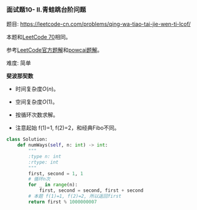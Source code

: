 ### 面试题10- II.青蛙跳台阶问题

题目:
<https://leetcode-cn.com/problems/qing-wa-tiao-tai-jie-wen-ti-lcof/>

本题和[LeetCode 70](https://leetcode.com/problems/climbing-stairs/)相同。

参考[LeetCode官方题解](https://leetcode-cn.com/problems/climbing-stairs/solution/pa-lou-ti-by-leetcode/)和[powcai题解](https://leetcode-cn.com/problems/qing-wa-tiao-tai-jie-wen-ti-lcof/solution/mian-shi-ti-10-ii-qing-wa-tiao-tai-jie-wen-ti-dong/)。

难度:   简单


**斐波那契数**

- 时间复杂度$O(n)$。
- 空间复杂度$O(1)$。

- 按循环次数求解。
- 注意起始 f(1)=1, f(2)=2，和经典Fibo不同。
```python
class Solution:
    def numWays(self, n: int) -> int:
        """
        :type n: int
        :rtype: int
        """
        first, second = 1, 1
        # 循环n次
        for _ in range(n):
            first, second = second, first + second
        # 本题 f(1)=1, f(2)=2, 所以返回first
        return first % 1000000007

```
